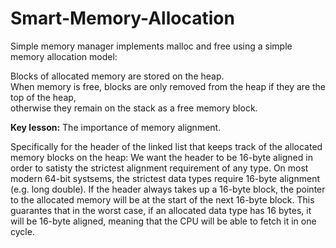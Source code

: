 # Smart-Memory-Allocation

Simple memory manager implements malloc and free using a simple memory allocation model:    
  
Blocks of allocated memory are stored on the heap.   
When memory is free, blocks are only removed from the heap if they are the top of the heap,   
otherwise they remain on the stack as a free memory block.


**Key lesson:**  The importance of memory alignment.

Specifically for the header of the linked list that keeps track of the allocated memory blocks on the heap:
We want the header to be 16-byte aligned in order to satisty the strictest alignment requirement of 
any type. On most modern 64-bit systsems, the strictest data types require 16-byte alignment (e.g. long double).
If the header always takes up a 16-byte block, the pointer to the allocated memory will be at the start of the 
next 16-byte block. This guarantes that in the worst case, if an allocated data type has 16 bytes, it will be
16-byte aligned, meaning that the CPU will be able to fetch it in one cycle. 
